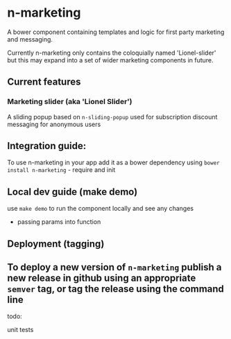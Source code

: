 # n-marketing

A bower component containing templates and logic for first party marketing and messaging.

Currently n-marketing only contains the coloquially named 'Lionel-slider' but this may expand into a set of wider marketing components in future.

## Current features
### Marketing slider (aka 'Lionel Slider')
A sliding popup based on `n-sliding-popup` used for subscription discount messaging for anonymous users

## Integration guide:
To use n-marketing in your app add it as a bower dependency using `bower install n-marketing`
    - require and init

## Local dev guide (make demo)
use `make demo` to run the component locally and see any changes
- passing params into function

## Deployment (tagging)
To deploy a new version of `n-marketing` publish a new release in github using an appropriate `semver` tag, or tag the release using the command line
----

todo:

unit tests
  

